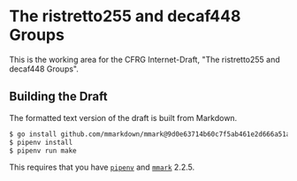 # The ristretto255 and decaf448 Groups

This is the working area for the CFRG Internet-Draft,
"The ristretto255 and decaf448 Groups".

## Building the Draft

The formatted text version of the draft is built from Markdown.

```sh
$ go install github.com/mmarkdown/mmark@9d0e63714b60c7f5ab461e2d666a51a7b8d1c0f4
$ pipenv install
$ pipenv run make
```

This requires that you have [`pipenv`](https://pipenv.pypa.io/en/latest/) and
[`mmark`](https://github.com/mmarkdown/mmark) 2.2.5.
